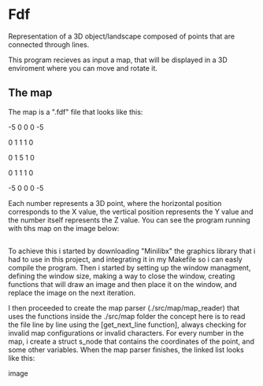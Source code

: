 # Fdf

Representation of a 3D object/landscape composed of points that are connected through lines.

This program recieves as input a map, that will be displayed in a 3D enviroment where you can move and rotate it.

## The map

The map is a ".fdf" file that looks like this:

-5 0 0 0 -5

0 1 1 1 0

0 1 5 1 0

0 1 1 1 0

-5 0 0 0 -5

Each number represents a 3D point, where the horizontal position corresponds to the X value, the vertical position represents the Y value and the number itself represents the Z value. You can see the program running with tihs map on the image below:

## 

To achieve this i started by downloading "Minilibx" the graphics library that i had to use in this project, and integrating it in my Makefile so i can easly compile the program. Then i started by setting up the window managment, defining the window size, making a way to close the window, creating functions that will draw an image and then place it on the window, and replace the image on the next iteration.

I then proceeded to create the map parser (./src/map/map_reader) that uses the functions inside the ./src/map folder the concept here is to read the file line by line using the [get_next_line function], always checking for invalid map configurations or invalid characters. For every number in the map, i create a struct s_node that contains the coordinates of the point, and some other variables. When the map parser finishes, the linked list looks like this:

image